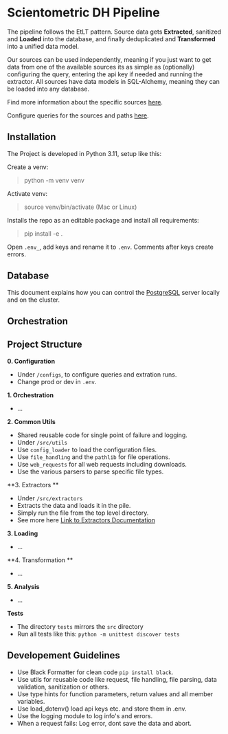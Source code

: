 # Scientometric DH Pipeline

The pipeline follows the EtLT pattern. Source data gets **Extracted**, sanitized and **Loaded** into the database, and finally deduplicated and **Transformed** into a unified data model.

Our sources can be used independently, meaning if you just want to get data from one of the available sources its as simple as
(optionally) configuring the query, entering the api key if needed and running the extractor. 
All sources have data models in SQL-Alchemy, meaning they can be loaded into any database.

Find more information about the specific sources [here](src/sources/README.md).

Configure queries for the sources and paths [here](config/README.md).

## Installation

The Project is developed in Python 3.11, setup like this:

Create a venv:

> python -m venv venv

Activate venv:

> source venv/bin/activate (Mac or Linux)

Installs the repo as an editable package and install all requirements:

> pip install -e .

Open `.env_`, add keys and rename it to `.env`. Comments after keys create errors.

## Database 

This document explains how you can control the [PostgreSQL](sql/README_DB.md) server locally and on the cluster.

## Orchestration

## Project Structure

**0. Configuration**

- Under `/configs`, to configure queries and extration runs.
- Change prod or dev in `.env`.

**1. Orchestration**

- ...

**2. Common Utils**

- Shared reusable code for single point of failure and logging.
- Under `/src/utils`
- Use `config_loader` to load the configuration files.
- Use `file_handling` and the `pathlib` for file operations.
- Use `web_requests` for all web requests including downloads.
- Use the various parsers to parse specific file types.

**3. Extractors **

- Under `/src/extractors`
- Extracts the data and loads it in the pile.
- Simply run the file from the top level directory.
- See more here [Link to Extractors Documentation](src/extractors/README.md)

**3. Loading**

- ...

**4. Transformation **

- ...

**5. Analysis**

- ...

**Tests**

- The directory `tests` mirrors the `src` directory
- Run all tests like this: `python -m unittest discover tests`


## Developement Guidelines

- Use Black Formatter for clean code `pip install black`.
- Use utils for reusable code like request, file handling, file parsing, data validation, sanitization or others.
- Use type hints for function parameters, return values and all member variables.
- Use load_dotenv() load api keys etc. and store them in .env.
- Use the logging module to log info's and errors.
- When a request fails: Log error, dont save the data and abort.
